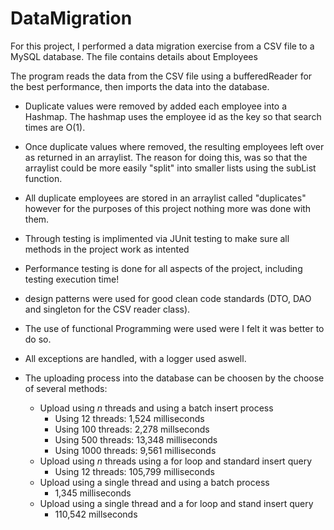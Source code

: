 # DataMigration

For this project, I performed a data migration exercise from a CSV file to a MySQL database. The file contains details about Employees

The program reads the data from the CSV file using a bufferedReader for the best performance, then imports the data into the database. 

*  Duplicate values were removed by added each employee into a Hashmap. The hashmap uses the employee id as the key so that search times are O(1).
* Once duplicate values where removed, the resulting employees left over as returned in an arraylist. The reason for doing this, was so that the arraylist could be more easily "split" into smaller lists using the subList function.
*  All duplicate employees are stored in an arraylist called "duplicates" however for the purposes of this project nothing more was done with them.
*  Through testing is implimented via JUnit testing to make sure all methods in the project work as intented
*  Performance testing is done for all aspects of the project, including testing execution time!
*  design patterns were used for good clean code standards (DTO, DAO and singleton for the CSV reader class).
*  The use of functional Programming were used were I felt it was better to do so.
*  All exceptions are handled, with a logger used aswell.

* The uploading process into the database can be choosen by the choose of several methods:
  * Upload using *n* threads and using a batch insert process
    * Using 12 threads: 1,524 milliseconds 
    * Using 100 threads: 2,278 millseconds
    * Using 500 threads: 13,348 milliseconds
    * Using 1000 threads: 9,561 milliseconds
  * Upload using *n* threads using a for loop and standard insert query
    * Using 12 threads: 105,799 milliseconds 
  * Upload using a single thread and using a batch process
    * 1,345 milliseconds
  * Upload using a single thread and a for loop and stand insert query
    * 110,542 millseconds


